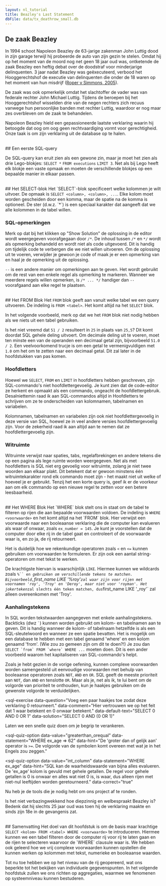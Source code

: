```yaml
---
layout: nl_tutorial
title: Beazley's Last Statement
dbFile: data/tx_deathrow_small.db
---
```


<a name="beazley_case"></a>
## De zaak Beazley
In 1994 schoot Napoleon Beazley de 63-jarige zakenman John Luttig dood in zijn garage terwijl hij probeerde de auto van zijn gezin te stelen. Omdat hij op het moment van de moord nog net geen 18 jaar oud was, ontketende de zaak Beazley een heftig debat over de doodstraf voor minderjarige delinquenten. 3 jaar nadat Beazley was geëxecuteerd, verbood het Hooggerechtshof de executie van delinquenten die onder de 18 waren op het moment van hun misdrijf ([Roper v Simmons, 2005](https://en.wikipedia.org/wiki/Roper_v._Simmons)).

De zaak was ook opmerkelijk omdat het slachtoffer de vader was van federale rechter John Michael Luttig. Tijdens de beroepen bij het Hooggerechtshof wisselden drie van de negen rechters zich recuus vanwege hun persoonlijke banden met rechter Luttig, waardoor er nog maar zes overbleven om de zaak te behandelen.

Napoleon Beazley hield een gepassioneerde laatste verklaring waarin hij betoogde dat oog om oog geen rechtvaardiging vormt voor gerechtigheid. Onze taak is om zijn verklaring uit de database op te halen.

<br>
<a name="first"></a>
## Een eerste SQL-query
<sql-exercise
  data-question="Voer deze query uit om de eerste 3 rijen van de tabel 'executions' op te halen."
  data-comment="Het bekijken van een paar rijen is een goede manier om de kolommen van een tabel te achterhalen. Probeer de kolomnamen te onthouden voor later gebruik."
  data-default-text="SELECT * FROM executions LIMIT 3"></sql-exercise>

De SQL-query kan eruit zien als een gewone zin, maar je moet het zien als drie Lego-blokjes:
<code class='codeblock'>SELECT *</code>
<code class='codeblock'>FROM executions</code>
<code class='codeblock'>LIMIT 3</code>.
Net als bij Lego heeft elk blokje een vaste opmaak en moeten de verschillende blokjes op een bepaalde manier in elkaar passen.

<br>
<a name="select"></a>
## Het SELECT-blok
Het `SELECT`-blok specificeert welke kolommen je wilt uitvoer. De opmaak is <code class='codeblock'>SELECT &lt;column&gt;, &lt;column&gt;, ...</code>. Elke kolom moet worden gescheiden door een komma, maar de spatie na de komma is optioneel. De ster (d.w.z. `*`) is een speciaal karakter dat aangeeft dat we alle kolommen in de tabel willen.

<sql-exercise
  data-question="Pas in de onderstaande code-editor de query aan om de kolom `last_statement` toe te voegen aan de bestaande kolommen."
  data-comment="Zodra je klaar bent, kun je op Shift+Enter drukken om de query uit te voeren."
  data-default-text="SELECT first_name, last_name
FROM executions
LIMIT 3"
  data-solution="SELECT first_name, last_name, last_statement FROM executions LIMIT 3"></sql-exercise>

<a name="comments"></a>
<div class="sideNote">
  <h3>SQL-opmerkingen</h3>
  <p>Merk op dat bij het klikken op "Show Solution" de oplossing in de editor wordt weergegeven voorafgegaan door <code>/*</code>. De inhoud tussen <code>/*</code> en <code>*/</code> wordt als opmerking behandeld en wordt niet als code uitgevoerd. Dit is handig om tijdelijk code te verbergen die we niet willen uitvoeren. Om de oplossing uit te voeren, verwijder je gewoon je code of maak je er een opmerking van en haal je de opmerking uit de oplossing.</p>
  <p><code>--</code> is een andere manier om opmerkingen aan te geven. Het wordt gebruikt om de rest van een enkele regel als opmerking te markeren. Wanneer we meerdere regels willen opmerken, is <code>/* ... */</code> handiger dan <code>--</code> voorafgaand aan elke regel te plaatsen.</p>
</div>

<br>
<a name="from"></a>
## Het FROM Blok
Het <code>FROM</code> blok geeft aan vanuit welke tabel we een query uitvoeren. De indeling is <code class="codeblock">FROM &lt;tabel&gt;</code>. Het komt altijd na het <code>SELECT</code> blok.

<sql-exercise
  data-questtion="Voer de gegeven query uit en observeer de fout die wordt gegenereerd. Corrigeer de query."
  data-comment="Het is een goede gewoonte om foutmeldingen te bekijken wanneer er iets misgaat. Vermijd het oplossen van problemen op gevoel of door trial-and-error."
  data-default-text="SELECT first_name FROM execution LIMIT 3"
  data-solution="SELECT first_name FROM executions LIMIT 3"></sql-exercise>

In het volgende voorbeeld, merk op dat we het `FROM` blok niet nodig hebben als we niets uit een tabel gebruiken.

<sql-exercise
  data-question="Pas de query aan om 50 en 51 te delen door 2."
  data-comment="SQL ondersteunt alle gebruikelijke rekenkundige bewerkingen."
  data-default-text="SELECT 50 + 2, 51 * 2"
  data-solution="SELECT 50 / 2, 51 / 2"></sql-exercise>

Is het niet vreemd dat `51 / 2` resulteert in `25` in plaats van `25,5`? Dit komt doordat SQL gehele deling uitvoert. Om decimale deling uit te voeren, moet ten minste een van de operanden een decimaal getal zijn, bijvoorbeeld `51.0 / 2`. Een veelvoorkomend trucje is om een getal te vermenigvuldigen met `1.0` om het om te zetten naar een decimaal getal. Dit zal later in de hoofdstukken van pas komen.

<a name="capitalization"></a>
<div class="sideNote">
  <h3>Hoofdletters</h3>
  <p>Hoewel we <code>SELECT</code>, <code>FROM</code> en <code>LIMIT</code> in hoofdletters hebben geschreven, zijn SQL-commando's niet hoofdlettergevoelig. Je kunt zien dat de code-editor ze herkent en opmaakt als een commando, ongeacht de hoofdlettergebruik. Desalniettemin raad ik aan SQL-commandos altijd in Hoofdletters te schrijven om ze te onderscheiden van kolomnamen, tabelnamen en variabelen.</p>
  <p>Kolomnamen, tabelnamen en variabelen zijn ook niet hoofdlettergevoelig in deze versie van SQL, hoewel ze in veel andere versies hoofdlettergevoelig zijn. Voor de zekerheid raad ik aan altijd aan te nemen dat ze hoofdlettergevoelig zijn.</p>
</div>

<a name="whitespace"></a>
<div class="sideNote">
  <h3>Witruimte</h3>
  <p>Witruimte verwijst naar spaties, tabs, regelafbrekingen en andere tekens die op een pagina als lege ruimte worden weergegeven. Net als met hoofdletters is SQL niet erg gevoelig voor witruimte, zolang je niet twee woorden aan elkaar plakt. Dit betekent dat er gewoon minstens één witruimtekarakter rond elk commando moet zijn - het maakt niet uit welke of hoeveel je er gebruikt. Tenzij het een korte query is, geef ik er de voorkeur aan om elk commando op een nieuwe regel te zetten voor een betere leesbaarheid.</p>

<sql-exercise
  data-question="Controleer of fouten maken in hoofdletters en witruimte nog steeds een geldige query oplevert."
  data-comment="Karla Tucker was de eerste vrouw die werd geëxecuteerd in Texas sinds de Burgeroorlog. Ze werd ter dood gebracht voor het doden van twee mensen tijdens een overval in 1983."
  data-default-text="   SeLeCt   first_name,last_name
  fRoM      executions
        WhErE ex_number = 145"></sql-exercise>
</div>

<br>
<a name="where"></a>
## Het WHERE Blok
Het `WHERE` blok stelt ons in staat om de tabel te filteren op rijen die aan bepaalde voorwaarden voldoen. De indeling is <code class='codeblock'>WHERE &lt;voorwaarde&gt;</code> en het komt altijd na het `FROM` blok. Hier verwijst een voorwaarde naar een booleaanse verklaring die de computer kan evalueren als waar of onwaar, zoals <code>ex_number = 145</code>. Je kunt je voorstellen dat de computer door elke rij in de tabel gaat en controleert of de voorwaarde waar is, en zo ja, de rij retourneert.

<sql-exercise
  data-question="Vind de voornaam, achternaam en leeftijd (ex_age) van gevangenen van 25 jaar of jonger op het moment van executie."
  data-comment="Omdat de gemiddelde tijd die gevangenen op death row doorbrengen vóór de executie 10,26 jaar is, zijn er sinds 1976 slechts 6 gevangenen zo jong geëxecuteerd in Texas."
  data-default-text=""
  data-solution="SELECT first_name, last_name, ex_age
FROM executions WHERE ex_age <= 25"></sql-exercise>

Het is duidelijk hoe we rekenkundige operatoren zoals `<` en `<=` kunnen gebruiken om voorwaarden te formuleren. Er zijn ook een aantal string-operatoren om met tekst te werken.

De krachtigste hiervan is waarschijnlijk <code>LIKE</code>. Hiermee kunnen we wildcards zoals `%`` en `_` gebruiken om verschillende tekens te matchen. Bijvoorbeeld, `first_name LIKE '%roy'` zal waar zijn voor rijen met voornamen 'roy', 'Troy' en 'Deroy', maar niet voor 'royman'. Het jokerteken `_` zal slechts één teken matchen, dus `first_name LIKE '_roy'` zal alleen overeenkomen met 'Troy'.

<sql-exercise
  data-question="Pas de query aan om het resultaat voor Raymond Landry te vinden."
  data-comment="Je zou denken dat dit gemakkelijk zou zijn omdat we zijn voornaam en achternaam al kennen. Maar datasets zijn zelden zo schoon. Gebruik de LIKE-operator zodat je zijn naam niet perfect hoeft te weten om de rij te vinden."
  data-default-text="SELECT first_name, last_name, ex_number
FROM executions
WHERE first_name = 'Raymond'
  AND last_name = 'Landry'"
  data-solution="SELECT first_name, last_name, ex_number
FROM executions
WHERE first_name = 'Raymond'
  AND last_name LIKE '%Landry%'"></sql-exercise>

<a name="quotes"></a>
<div class="sideNote">
  <h3>Aanhalingstekens</h3>
  <p>In SQL worden tekstwaarden aangegeven met enkele aanhalingstekens. Backticks (dwz <code>`</code>) kunnen worden gebruikt om kolom- en tabelnamen aan te geven. Dit is handig wanneer de kolom- of tabelnaam hetzelfde is als een SQL-sleutelwoord en wanneer ze een spatie bevatten. Het is mogelijk om een database te hebben met een tabel genaamd 'where' en een kolom genaamd 'from'. (Wie zou zo gemeen zijn om dit te doen?!) Je zou dan <code>SELECT `from` FROM `where` WHERE ...</code> moeten doen. Dit is een ander voorbeeld waarom het kapitaliseren van SQL-commando's helpt.</p>
</div>

Zoals je hebt gezien in de vorige oefening, kunnen complexe voorwaarden worden samengesteld uit eenvoudige voorwaarden met behulp van booleaanse operatoren zoals `NOT`, `AND` en `OR`. SQL geeft de meeste prioriteit aan `NOT`, dan `AND` en tenslotte `OR`. Maar als je, net als ik, te lui bent om de volgorde van prioriteit te onthouden, kun je haakjes gebruiken om de gewenste volgorde te verduidelijken.

<sql-exercise
  data-question="Voeg een paar haakjes toe zodat deze verklaring 0 retourneert."
  data-comment="Hier vertrouwen we op het feit dat 1 waar betekent en 0 onwaar betekent."
  data-default-text="SELECT 0 AND 0 OR 1"
  data-solution="SELECT 0 AND (0 OR 1)"
  ></sql-exercise>

Laten we een snelle quiz doen om je begrip te verankeren.

<sql-quiz
  data-title="Selecteer de <code>WHERE</code> blokken met geldige voorwaarden."
  data-description="Dit zijn lastige. Zelfs als je het juist hebt geraden, lees dan de uitleg om de redenering te begrijpen.">
  <sql-quiz-option
    data-value="bool_literal"
    data-statement="WHERE 0"
    data-hint="<code>1</code> en <code>0</code> zijn de meest elementaire booleaanse verklaringen. Dit blok garandeert dat er geen rijen worden geretourneerd."
    data-correct="true"></sql-quiz-option>
  <sql-quiz-option
    data-value="python_equal"
    data-statement="WHERE ex_age == 62"
    data-hint="De <code>==</code> operator controleert gelijkheid in veel andere programmeertalen, maar SQL gebruikt <code>=</code>."
    ></sql-quiz-option>
  <sql-quiz-option
    data-value="column_comparison"
    data-statement="WHERE ex_number < ex_age"
    data-hint="Meerdere kolomnamen kunnen worden gebruikt in een voorwaarde."
    data-correct="true"></sql-quiz-option>
  <sql-quiz-option
    data-value="greaterthan_orequal"
    data-statement="WHERE ex_age => 62"
    data-hint="De 'groter dan of gelijk aan' operator is <code>>=</code>. De volgorde van de symbolen komt overeen met wat je in het Engels zou zeggen."
  ></sql-quiz-option>
  <sql-quiz-option
    data-value="int_column"
    data-statement="WHERE ex_age"
    data-hint="SQL kan de waarheidswaarde van bijna alles evalueren. De 'ex_age' kolom is gevuld met gehele getallen. De regel voor gehele getallen is 0 is onwaar en alles wat niet 0 is, is waar, dus alleen rijen met niet-nul leeftijden worden geretourneerd."
    data-correct="true"
  ></sql-quiz-option>
  <sql-quiz-option
    data-value="like_order"
    data-statement="WHERE '%obert%' LIKE first_name"
    data-hint="Meer dan één jokerteken is prima. Maar het patroon moet na de LIKE-operator komen."
    ></sql-quiz-option>
</sql-quiz>

Nu heb je de tools die je nodig hebt om ons project af te ronden.
<sql-exercise
  data-question="Vind de laatste verklaring van Napoleon Beazley."
  data-default-text=""
  data-solution="SELECT last_statement
FROM executions
WHERE first_name = 'Napoleon'
  AND last_name = 'Beazley'"></sql-exercise>

Is het niet verbazingwekkend hoe diepzinnig en welbespraakt Beazley is? Bedenk dat hij slechts 25 jaar oud was toen hij de verklaring maakte en sinds zijn 18e in de gevangenis zat.

<br>
<a name="#recap"></a>
## Samenvatting
Het doel van dit hoofdstuk is om de basis maar krachtige <code class="codeblock">SELECT &lt;kolom&gt; FROM &lt;tabel&gt; WHERE &lt;voorwaarde&gt;</code> te introduceren. Hiermee kunnen we een tabel filteren door de computer rij voor rij te laten gaan en de rijen te selecteren waarvoor de `WHERE` clausule waar is. We hebben ook geleerd hoe we vrij complexe voorwaarden kunnen opstellen die kunnen werken op kolommen met tekst, numerieke en booleaanse waarden.

Tot nu toe hebben we op het niveau van de rij geopereerd, wat ons beperkte tot het bekijken van individuele gegevenspunten. In het volgende hoofdstuk zullen we ons richten op aggregaties, waarmee we fenomenen op systeemniveau kunnen bestuderen.